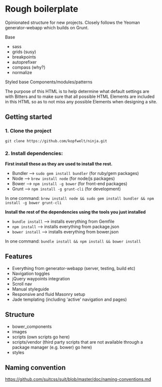 # Rough boilerplate

Opinionated structure for new projects. Closely follows the Yeoman generator-webapp which builds on Grunt.

Base
- sass
- grids (susy)
- breakpoints
- autoprefixer
- compass (why?)
- normalize

Styled base
Components/modules/patterns

The purpose of this HTML is to help determine what default settings are with Bitters and to make sure that all possible HTML Elements are included in this HTML so as to not miss any possible Elements when designing a site.

## Getting started

### 1. Clone the project

`git clone https://github.com/kopfwelt/ninja.git`

### 2. Install dependencies:

**First install these as they are used to install the rest.**

- Bundler --> `sudo gem install bundler` (for ruby/gem packages)
- Node --> `brew install node` (for node/js packages)
- Bower --> `npm install -g bower` (for front-end packages)
- Grunt --> `npm install -g grunt-cli` (for development)

In one command: `brew install node && sudo gem install bundler && npm install -g bower grunt-cli`

**Install the rest of the dependencies using the tools you just installed**

- `bundle install` --> installs everything from Gemfile
- `npm install` -->  installs everything from package.json
- `bower install` --> installs everything from bower.json

In one command: `bundle install && npm install && bower install`


## Features

- Everything from generator-webapp (server, testing, build etc)
- Navigation toggles
- jQuery waypoints integration
- Scroll nav
- Manual styleguide
- Responsive and fluid Masonry setup
- Jade templating (including 'active' navigation and pages)

## Structure

- bower_components
- images
- scripts (own scripts go here)
- scripts/vendor (third party scripts that are not available through a package manager (e.g. bower) go here)
- styles

## Naming convention

https://github.com/suitcss/suit/blob/master/doc/naming-conventions.md

